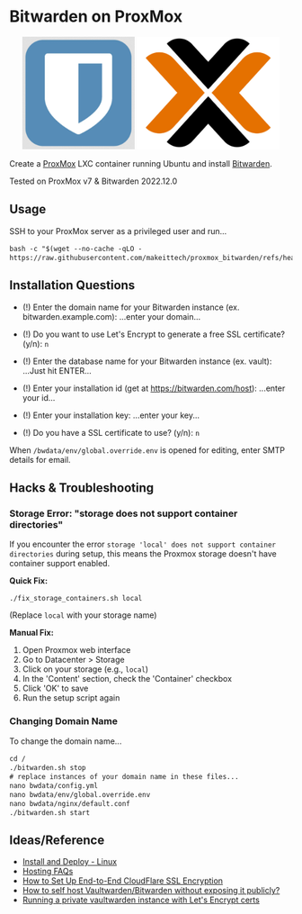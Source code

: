 # Bitwarden on ProxMox

<p align="center">
    <img height="200" alt="Bitwarden Logo" src="img/logo_bitwarden.png">
    <img height="200" alt="ProxMox Logo" src="img/logo_proxmox.png">
</p>

Create a [ProxMox](https://www.proxmox.com/en/) LXC container running Ubuntu and install [Bitwarden](https://bitwarden.com/).

Tested on ProxMox v7 & Bitwarden 2022.12.0

## Usage

SSH to your ProxMox server as a privileged user and run...

```shell
bash -c "$(wget --no-cache -qLO - https://raw.githubusercontent.com/makeittech/proxmox_bitwarden/refs/heads/master/setup.sh"
```

## Installation Questions

- (!) Enter the domain name for your Bitwarden instance (ex. bitwarden.example.com):
...enter your domain...

- (!) Do you want to use Let's Encrypt to generate a free SSL certificate? (y/n):
`n`

- (!) Enter the database name for your Bitwarden instance (ex. vault):
...Just hit ENTER...

- (!) Enter your installation id (get at https://bitwarden.com/host):
...enter your id...

- (!) Enter your installation key:
...enter your key...

- (!) Do you have a SSL certificate to use? (y/n):
`n`

When `/bwdata/env/global.override.env` is opened for editing, enter SMTP details for email.

## Hacks & Troubleshooting

### Storage Error: "storage does not support container directories"

If you encounter the error `storage 'local' does not support container directories` during setup, this means the Proxmox storage doesn't have container support enabled.

**Quick Fix:**
```shell
./fix_storage_containers.sh local
```
(Replace `local` with your storage name)

**Manual Fix:**
1. Open Proxmox web interface
2. Go to Datacenter > Storage
3. Click on your storage (e.g., `local`)
4. In the 'Content' section, check the 'Container' checkbox
5. Click 'OK' to save
6. Run the setup script again

### Changing Domain Name

To change the domain name...

```shell
cd /
./bitwarden.sh stop
# replace instances of your domain name in these files... 
nano bwdata/config.yml
nano bwdata/env/global.override.env
nano bwdata/nginx/default.conf
./bitwarden.sh start
```

## Ideas/Reference

- [Install and Deploy - Linux](https://bitwarden.com/help/install-on-premise-linux/)
- [Hosting FAQs](https://bitwarden.com/help/hosting-faqs/)
- [How to Set Up End-to-End CloudFlare SSL Encryption](https://adamtheautomator.com/cloudflare-ssl/)
- [How to self host Vaultwarden/Bitwarden without exposing it publicly?](https://www.reddit.com/r/selfhosted/comments/xftv80/how_to_self_host_vaultwardenbitwarden_without/)
- [Running a private vaultwarden instance with Let's Encrypt certs](https://github.com/dani-garcia/vaultwarden/wiki/Running-a-private-vaultwarden-instance-with-Let%27s-Encrypt-certs)
